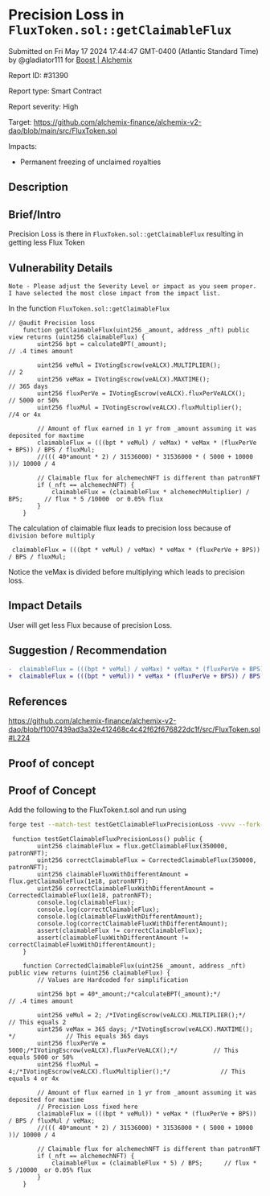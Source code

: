
# Precision Loss in `FluxToken.sol::getClaimableFlux`

Submitted on Fri May 17 2024 17:44:47 GMT-0400 (Atlantic Standard Time) by @gladiator111 for [Boost | Alchemix](https://immunefi.com/bounty/alchemix-boost/)

Report ID: #31390

Report type: Smart Contract

Report severity: High

Target: https://github.com/alchemix-finance/alchemix-v2-dao/blob/main/src/FluxToken.sol

Impacts:
- Permanent freezing of unclaimed royalties

## Description
## Brief/Intro
Precision Loss is there in `FluxToken.sol::getClaimableFlux` resulting in getting less Flux Token

## Vulnerability Details
`Note - Please adjust the Severity Level or impact as you seem proper. I have selected the most close impact from the impact list.`  
                                         
In the function `FluxToken.sol::getClaimableFlux`
```solidity
// @audit Precision loss
    function getClaimableFlux(uint256 _amount, address _nft) public view returns (uint256 claimableFlux) {
        uint256 bpt = calculateBPT(_amount);                                  // .4 times amount

        uint256 veMul = IVotingEscrow(veALCX).MULTIPLIER();                   // 2
        uint256 veMax = IVotingEscrow(veALCX).MAXTIME();                      // 365 days
        uint256 fluxPerVe = IVotingEscrow(veALCX).fluxPerVeALCX();            // 5000 or 50%
        uint256 fluxMul = IVotingEscrow(veALCX).fluxMultiplier();             //4 or 4x

        // Amount of flux earned in 1 yr from _amount assuming it was deposited for maxtime
        claimableFlux = (((bpt * veMul) / veMax) * veMax * (fluxPerVe + BPS)) / BPS / fluxMul;  
        //((( 40*amount * 2) / 31536000) * 31536000 * ( 5000 + 10000 ))/ 10000 / 4

        // Claimable flux for alchemechNFT is different than patronNFT
        if (_nft == alchemechNFT) {
            claimableFlux = (claimableFlux * alchemechMultiplier) / BPS;      // flux * 5 /10000  or 0.05% flux
        }
    }
```
The calculation of claimable flux leads to precision loss because of `division before multiply`
```solidity
 claimableFlux = (((bpt * veMul) / veMax) * veMax * (fluxPerVe + BPS)) / BPS / fluxMul;
```
Notice the veMax is divided before multiplying which leads to precision loss.

## Impact Details
User will get less Flux because of precision Loss.

## Suggestion / Recommendation
```diff
-  claimableFlux = (((bpt * veMul) / veMax) * veMax * (fluxPerVe + BPS)) / BPS / fluxMul;
+  claimableFlux = (((bpt * veMul)) * veMax * (fluxPerVe + BPS)) / BPS / fluxMul / veMax;  
```
## References
https://github.com/alchemix-finance/alchemix-v2-dao/blob/f1007439ad3a32e412468c4c42f62f676822dc1f/src/FluxToken.sol#L224

        
## Proof of concept
## Proof of Concept
Add the following to the FluxToken.t.sol and run using
```bash
forge test --match-test testGetClaimableFluxPrecisionLoss -vvvv --fork-url $FORK_URL
```
```solidity
 function testGetClaimableFluxPrecisionLoss() public {
        uint256 claimableFlux = flux.getClaimableFlux(350000, patronNFT);
        uint256 correctClaimableFlux = CorrectedClaimableFlux(350000, patronNFT);
        uint256 claimableFluxWithDifferentAmount = flux.getClaimableFlux(1e18, patronNFT);
        uint256 correctClaimableFluxWithDifferentAmount = CorrectedClaimableFlux(1e18, patronNFT);
        console.log(claimableFlux);
        console.log(correctClaimableFlux);
        console.log(claimableFluxWithDifferentAmount);
        console.log(correctClaimableFluxWithDifferentAmount);
        assert(claimableFlux != correctClaimableFlux);
        assert(claimableFluxWithDifferentAmount != correctClaimableFluxWithDifferentAmount);
    }

    function CorrectedClaimableFlux(uint256 _amount, address _nft) public view returns (uint256 claimableFlux) {
        // Values are Hardcoded for simplification

        uint256 bpt = 40*_amount;/*calculateBPT(_amount);*/                                  // .4 times amount

        uint256 veMul = 2; /*IVotingEscrow(veALCX).MULTIPLIER();*/                   // This equals 2
        uint256 veMax = 365 days; /*IVotingEscrow(veALCX).MAXTIME(); */              // This equals 365 days
        uint256 fluxPerVe = 5000;/*IVotingEscrow(veALCX).fluxPerVeALCX();*/          // This equals 5000 or 50%
        uint256 fluxMul = 4;/*IVotingEscrow(veALCX).fluxMultiplier();*/              // This equals 4 or 4x

        // Amount of flux earned in 1 yr from _amount assuming it was deposited for maxtime
        // Precision Loss fixed here
        claimableFlux = (((bpt * veMul)) * veMax * (fluxPerVe + BPS)) / BPS / fluxMul / veMax;  
        //((( 40*amount * 2) / 31536000) * 31536000 * ( 5000 + 10000 ))/ 10000 / 4

        // Claimable flux for alchemechNFT is different than patronNFT
        if (_nft == alchemechNFT) {
            claimableFlux = (claimableFlux * 5) / BPS;      // flux * 5 /10000  or 0.05% flux
        }
    }
```